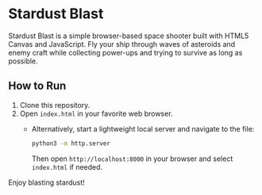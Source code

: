 # Stardust Blast

Stardust Blast is a simple browser-based space shooter built with HTML5 Canvas and JavaScript. Fly your ship through waves of asteroids and enemy craft while collecting power-ups and trying to survive as long as possible.

## How to Run

1. Clone this repository.
2. Open `index.html` in your favorite web browser.
   - Alternatively, start a lightweight local server and navigate to the file:

     ```bash
     python3 -m http.server
     ```
     Then open `http://localhost:8000` in your browser and select `index.html` if needed.

Enjoy blasting stardust!
